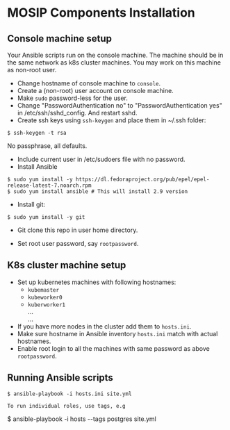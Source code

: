 # MOSIP Components Installation 
  
## Console machine setup
Your Ansible scripts run on the console machine.  The machine should be in the same network as k8s cluster machines.  You may work on this machine as non-root user.
* Change hostname of console machine to `console`.
* Create a (non-root) user account on console machine.
* Make `sudo` password-less for the user.
* Change "PasswordAuthentication no" to "PasswordAuthentication yes" in /etc/ssh/sshd_config. And restart sshd.
* Create ssh keys using `ssh-keygen` and place them in ~/.ssh folder:
```
$ ssh-keygen -t rsa
```
No passphrase, all defaults.
* Include current user in /etc/sudoers file with no password. 
* Install Ansible
```
$ sudo yum install -y https://dl.fedoraproject.org/pub/epel/epel-release-latest-7.noarch.rpm
$ sudo yum install ansible # This will install 2.9 version
```
* Install git:
```
$ sudo yum install -y git
```
* Git clone this repo in user home directory.

* Set root user password, say `rootpassword`.

## K8s cluster machine setup
* Set up kubernetes machines with following hostnames:
  * `kubemaster`
  * `kubeworker0`
  * `kuberworker1`  
   ...  
   ...  
* If you have more nodes in the cluster add them to `hosts.ini`.   
* Make sure hostname in Ansible inventory `hosts.ini` match with actual hostnames.
* Enable root login to all the machines with same password as above `rootpassword`.

## Running Ansible scripts
```
$ ansible-playbook -i hosts.ini site.yml

To run individual roles, use tags, e.g
```
$ ansible-playbook -i hosts --tags postgres site.yml
```

